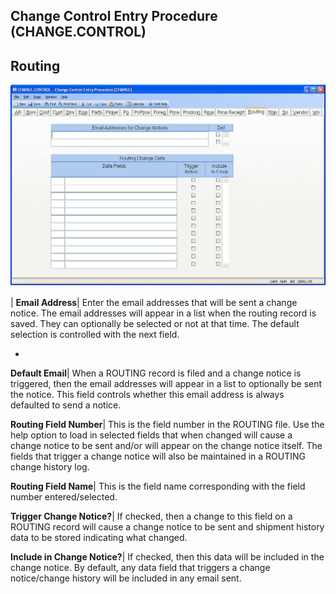 ## Change Control Entry Procedure (CHANGE.CONTROL)
<PageHeader />

## Routing

![](./CHANGE-CONTROL-16.jpg)

| **Email Address**|  Enter the email addresses that will be sent a change
notice. The email addresses will appear in a list when the routing record is
saved. They can optionally be selected or not at that time. The default
selection is controlled with the next field.

-  
**Default Email**|  When a ROUTING record is filed and a change notice is
triggered, then the email addresses will appear in a list to optionally be
sent the notice. This field controls whether this email address is always
defaulted to send a notice.

**Routing Field Number**|  This is the field number in the ROUTING file. Use
the help option to load in selected fields that when changed will cause a
change notice to be sent and/or will appear on the change notice itself. The
fields that trigger a change notice will also be maintained in a ROUTING
change history log.

**Routing Field Name**|  This is the field name corresponding with the field
number entered/selected.

**Trigger Change Notice?**|  If checked, then a change to this field on a
ROUTING record will cause a change notice to be sent and shipment history data
to be stored indicating what changed.

**Include in Change Notice?**|  If checked, then this data will be included in
the change notice. By default, any data field that triggers a change
notice/change history will be included in any email sent.


<badge text= "Version 8.10.57 " vertical="middle" />

<PageFooter />
